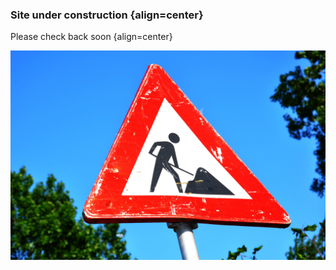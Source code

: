 ### Site under construction {align=center}

Please check back soon {align=center}

![coming-soon-construction-sign-roadsign](/assets/images/coming-soon-construction-sign-roadsign.jpg)
